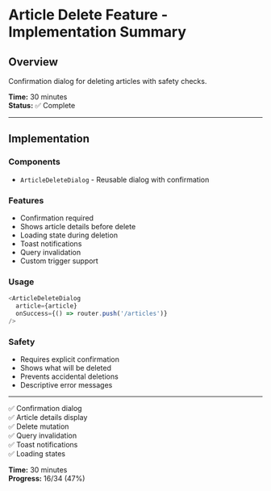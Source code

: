# Article Delete Feature - Implementation Summary

## Overview
Confirmation dialog for deleting articles with safety checks.

**Time:** 30 minutes  
**Status:** ✅ Complete

---

## Implementation

### Components
- `ArticleDeleteDialog` - Reusable dialog with confirmation

### Features
- Confirmation required
- Shows article details before delete
- Loading state during deletion
- Toast notifications
- Query invalidation
- Custom trigger support

### Usage
```typescript
<ArticleDeleteDialog 
  article={article}
  onSuccess={() => router.push('/articles')}
/>
```

### Safety
- Requires explicit confirmation
- Shows what will be deleted
- Prevents accidental deletions
- Descriptive error messages

---

✅ Confirmation dialog  
✅ Article details display  
✅ Delete mutation  
✅ Query invalidation  
✅ Toast notifications  
✅ Loading states  

**Time:** 30 minutes  
**Progress:** 16/34 (47%)
